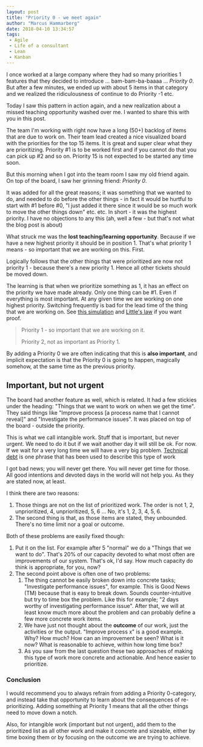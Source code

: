 ```yaml
---
layout: post
title: "Priority 0 - we meet again"
author: "Marcus Hammarberg"
date: 2018-04-10 13:34:57
tags:
 - Agile
 - Life of a consultant
 - Lean
 - Kanban
---
```


I once worked at a large company where they had so many priorities 1 features that they decided to introduce … bam-bam-ba-baaaa … *Priority 0*. But after a few minutes, we ended up with about 5 items in that category and we realized the ridiculousness of continue to do Priority -1 etc.

Today I saw this pattern in action again, and a new realization about a missed teaching opportunity washed over me. I wanted to share this with you in this post.

<!-- excerpt-end -->

The team I'm working with right now have a long (50+) backlog of items that are due to work on. Their team lead created a nice visualized board with the priorities for the top 15 items. It is great and super clear what they are prioritizing. Priority #1 is to be worked first and if you cannot do that you can pick up #2 and so on.  Priority 15 is not expected to be started any time soon.

But this morning when I got into the team room I saw my old friend again. On top of the board, I saw her grinning friend: *Priority 0*.

It was added for all the great reasons; it was something that we wanted to do, and needed to do before the other things - in fact it would be hurtful to start with #1 before #0, "I just added it there since it would be so much work to move the other things down" etc. etc. In short - it was the highest priority. I have no objections to any this (ah, well a few - but that's not what the blog post is about)



What struck me was the **lost teaching/learning opportunity**. Because if we have a new highest priority it should be in position 1. That's what priority 1 means - so important that we are working on this. First.

Logically follows that the other things that were prioritized are now not priority 1 - because there's a new priority 1. Hence all other tickets should be moved down.

The learning is that when we prioritize something as 1, it has an effect on the priority we have made already. Only one thing can be #1. Even if everything is most important. At any given time we are working on one highest priority. Switching frequently is bad for the lead time of the thing that we are working on. See [this simulation](https://www.slideshare.net/marcusoftnet/numbers-simulation-a-demonstration-of-lean-in-action) and [Little's law](https://en.wikipedia.org/wiki/Little%27s_law) if you want proof.

> Priority 1 - so important that we are working on it.
>
> Priority 2, not as important as Priority 1.

By adding a Priority 0 we are often indicating that this is **also important**, and implicit expectation is that the Priority 0 is going to happen, magically somehow, at the same time as the previous priority.

## Important, but not urgent

The board had another feature as well, which is related. It had a few stickies under the heading: "Things that we want to work on when we get the time". They said things like "Improve process [a process name that I cannot reveal]" and "Investigate the performance issues". It was placed on top of the board - outside the priority.

This is what we call intangible work. Stuff that is important, but never urgent. We need to do it but if we wait another day it will still be ok. For now. If we wait for a very long time we will have a very big problem. [Technical debt](https://en.wikipedia.org/wiki/Technical_debt) is one phrase that has been used to describe this type of work

I got bad news; you will never get there. You will never get time for those. All good intentions and devoted days in the world will not help you. As they are stated now, at least.

I think there are two reasons:

1. Those things are not on the list of prioritized work. The order is not 1, 2, unprioritized, 4, unprioritized, 5, 6 … No, it's 1, 2, 3, 4, 5, 6.
2. The second thing is that, as those items are stated, they unbounded. There's no time limit nor a goal or outcome.

Both of these problems are easily fixed though:

1. Put it on the list. For example after 5 "normal" we do a "Things that we want to do". That's 20% of our capacity devoted to what most often are improvements of our system. That's ok, I'd say. How much capacity do think is appropriate, for you, now?
2. The second point above is often one of two problems:
   1. The thing cannot be easily broken down into concrete tasks; "Investigate performance issues", for example.
      This is Good News (TM) because that is easy to break down. Sounds counter-intuitive but try to time box the problem. Like this for example; "2 days worthy of investigating performance issue". After that, we will at least know much more about the problem and can probably define a few more concrete work items.
   2.  We have just not thought about the **outcome** of our work, just the activities or the output. "Improve process x" is a good example. Why? How much? How can an improvement be seen? What is it now? What is reasonable to achieve, within how long time box?
   3. As you saw from the last question these two approaches of making this type of work more concrete and actionable. And hence easier to prioritize.

### Conclusion

I would recommend you to always refrain from adding a Priority 0-category, and instead take that opportunity to learn about the consequences of re-prioritizing. Adding something at Priority 1 means that all the other things need to move down a notch.

Also, for intangible work (important but not urgent), add them to the prioritized list as all other work and make it concrete and sizeable, either by time boxing them or by focusing on the outcome we are trying to achieve.